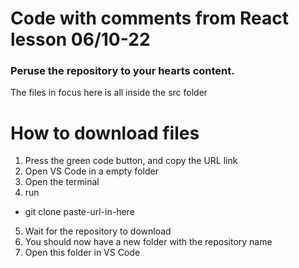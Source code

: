 # Code with comments from React lesson 06/10-22
### Peruse the repository to your hearts content.
The files in focus here is all inside the src folder

# How to download files
1. Press the green code button, and copy the URL link
2. Open VS Code in a empty folder
3. Open the terminal
4. run
 - git clone paste-url-in-here
5. Wait for the repository to download
6. You should now have a new folder with the repository name
7. Open this folder in VS Code